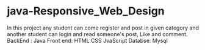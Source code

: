 # java-Responsive_Web_Design
In this project any student can come register and post in given category and another student can login and read someone's post, Like and comment.
BackEnd : Java
Front end: HTML CSS JvaScript 
Databse: Mysql

